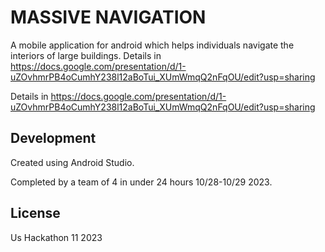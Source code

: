 # MASSIVE NAVIGATION
A mobile application for android which helps individuals navigate the interiors of large buildings.
Details in https://docs.google.com/presentation/d/1-uZOvhmrPB4oCumhY238l12aBoTui_XUmWmqQ2nFqOU/edit?usp=sharing

Details in https://docs.google.com/presentation/d/1-uZOvhmrPB4oCumhY238l12aBoTui_XUmWmqQ2nFqOU/edit?usp=sharing

## Development
Created using Android Studio.

Completed by a team of 4 in under 24 hours 10/28-10/29 2023.

## License
Us Hackathon 11 2023
